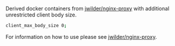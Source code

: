
Derived docker containers from [jwilder/nginx-proxy] with additional unrestricted client body size.

```sh
client_max_body_size 0;
```

For information on how to use please see [jwilder/nginx-proxy].

[jwilder/nginx-proxy]: https://hub.docker.com/r/jwilder/nginx-proxy
